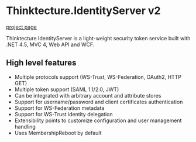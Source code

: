 # Thinktecture.IdentityServer v2 #

[project page](http://thinktecture.github.com/Thinktecture.IdentityServer.v2/)

Thinktecture IdentityServer is a light-weight security token service built with .NET 4.5, MVC 4, Web API and WCF.

## High level features

- Multiple protocols support (WS-Trust, WS-Federation, OAuth2, HTTP GET)
- Multiple token support (SAML 1.1/2.0, JWT)
- Can be integrated with arbitrary account and attribute stores
- Support for username/password and client certificates authentication
- Support for WS-Federation metadata
- Support for WS-Trust identity delegation
- Extensibility points to customize configuration and user management handling
- Uses MembershipReboot by default

